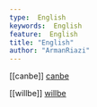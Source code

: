 ```yaml
---
type:  English
keywords:  English
feature:  English
title: "English"
author: "ArmanRiazi"
---
```


[[canbe]]
[canbe](canbe.md)

[[willbe]]
[willbe](willbe.md)